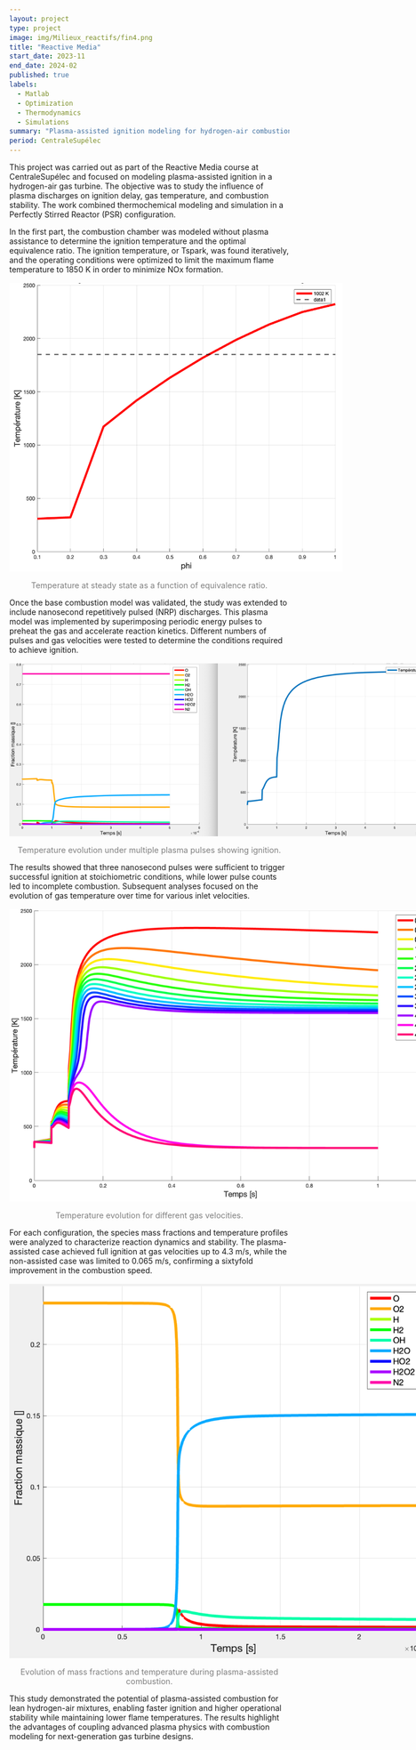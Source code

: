 ```yaml
---
layout: project
type: project
image: img/Milieux_reactifs/fin4.png
title: "Reactive Media"
start_date: 2023-11
end_date: 2024-02
published: true
labels:
  - Matlab
  - Optimization
  - Thermodynamics
  - Simulations
summary: "Plasma-assisted ignition modeling for hydrogen-air combustion using thermochemical simulations."
period: CentraleSupélec
---
```




<div class="container py-3">

<p>
This project was carried out as part of the Reactive Media course at CentraleSupélec and focused on modeling plasma-assisted ignition in a hydrogen-air gas turbine. 
The objective was to study the influence of plasma discharges on ignition delay, gas temperature, and combustion stability. 
The work combined thermochemical modeling and simulation in a Perfectly Stirred Reactor (PSR) configuration.
</p>

<p>
In the first part, the combustion chamber was modeled without plasma assistance to determine the ignition temperature and the optimal equivalence ratio. 
The ignition temperature, or Tspark, was found iteratively, and the operating conditions were optimized to limit the maximum flame temperature to 1850 K in order to minimize NOx formation.
</p>

<p align="center">
  <img src="../img/Milieux_reactifs/check_phi.png" alt="Temperature at steady state as a function of equivalence ratio" style="max-width: 600px; margin: 1rem auto; display:block;">
  <span style="font-size: 0.9rem; color: gray;">Temperature at steady state as a function of equivalence ratio.</span>
</p>

<p>
Once the base combustion model was validated, the study was extended to include nanosecond repetitively pulsed (NRP) discharges. 
This plasma model was implemented by superimposing periodic energy pulses to preheat the gas and accelerate reaction kinetics. 
Different numbers of pulses and gas velocities were tested to determine the conditions required to achieve ignition.
</p>

<p align="center">
  <img src="../img/Milieux_reactifs/Tpulse3.png" alt="Temperature evolution under multiple plasma pulses showing ignition" style="max-width: 750px; margin: 1rem auto; display:block;">
  <span style="font-size: 0.9rem; color: gray;">Temperature evolution under multiple plasma pulses showing ignition.</span>
</p>

<p>
The results showed that three nanosecond pulses were sufficient to trigger successful ignition at stoichiometric conditions, while lower pulse counts led to incomplete combustion. 
Subsequent analyses focused on the evolution of gas temperature over time for various inlet velocities.
</p>

<p align="center">
  <img src="../img/Milieux_reactifs/5000s_vitesse_raccourci.png" alt="Temperature evolution for different gas velocities" style="max-width: 800px; margin: 1rem auto; display:block;">
  <span style="font-size: 0.9rem; color: gray;">Temperature evolution for different gas velocities.</span>
</p>

<p>
For each configuration, the species mass fractions and temperature profiles were analyzed to characterize reaction dynamics and stability. 
The plasma-assisted case achieved full ignition at gas velocities up to 4.3 m/s, while the non-assisted case was limited to 0.065 m/s, confirming a sixtyfold improvement in the combustion speed.
</p>


<p align="center">
  <img src="../img/Milieux_reactifs/fin4.png" alt="Evolution of mass fractions and temperature" style="max-width: 750px; margin: 1rem auto; display:block;">
  <span style="font-size: 0.9rem; color: gray;">Evolution of mass fractions and temperature during plasma-assisted combustion.</span>
</p>

<p>
This study demonstrated the potential of plasma-assisted combustion for lean hydrogen-air mixtures, enabling faster ignition and higher operational stability while maintaining lower flame temperatures. 
The results highlight the advantages of coupling advanced plasma physics with combustion modeling for next-generation gas turbine designs.
</p>

</div>


